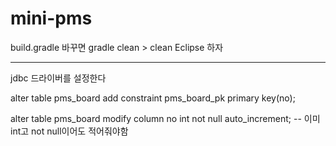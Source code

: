 # mini-pms

build.gradle 바꾸면
gradle clean > clean Eclipse 하자
- - -
jdbc 드라이버를 설정한다  

alter table pms_board 
add constraint pms_board_pk primary key(no);

alter table pms_board
modify column no int not null auto_increment; -- 이미 int고 not null이어도 적어줘야함
